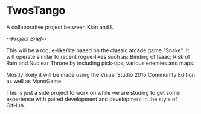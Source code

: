 # TwosTango
A collaborative project between Kian and I.

*--Project Brief--*

This will be a rogue-like/lite based on the classic arcade game "Snake". 
It will operate similar to recent rogue-likes such as: Binding of Isaac; Risk of Rain and Nuclear Throne
by including pick-ups, various enemies and maps.

Mostly likely it will be made using the Visual Studio 2015 Community Edition as well as MonoGame.

This is just a side project to work on while we are studing to get some experience with paired development 
and development in the style of GitHub.
